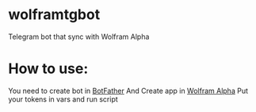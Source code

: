 # wolframtgbot
Telegram bot that sync with Wolfram Alpha
# How to use:
You need to create bot in [BotFather](https://t.me/botfather)
And Create app in [Wolfram Alpha](https://products.wolframalpha.com/short-answers-api/documentation/)
Put your tokens in vars and run script
